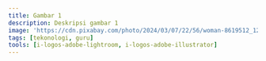 ```yaml
---
title: Gambar 1
description: Deskripsi gambar 1
image: 'https://cdn.pixabay.com/photo/2024/03/07/22/56/woman-8619512_1280.jpg'
tags: [tekonologi, guru]
tools: [i-logos-adobe-lightroom, i-logos-adobe-illustrator]
---
```


